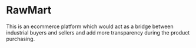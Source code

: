 # RawMart
This is an ecommerce platform which would act as a bridge between industrial buyers and sellers and add more transparency during the product purchasing.
